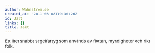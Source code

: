 ```yaml
---
author: Wahnstrom.se
created_at: '2011-08-08T19:30:26Z'
id: Jakt
links: {}
title: Jakt
---
```


Ett litet snabbt segelfartyg som används av flottan, myndigheter och rikt folk.